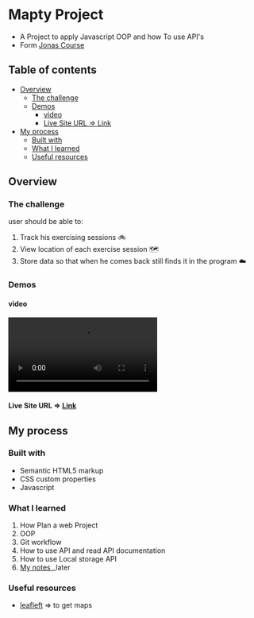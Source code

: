 # Mapty Project

- A Project to apply Javascript OOP and how To use API's
- Form [Jonas Course](https://www.udemy.com/share/101WeY3@wKUEXG7IV4hjPCmGYdth7nxlK7m31uk1DgfRb0ap9l2ZMzZO7D0o_dgX3GHwNXeBCw==/)

## Table of contents

- [Overview](#overview)
  - [The challenge](#the-challenge)
  - [Demos](#demos)
    - [video](#video)
    - [Live Site URL => Link](#live-site-url--link)
- [My process](#my-process)
  - [Built with](#built-with)
  - [What I learned](#what-i-learned)
  - [Useful resources](#useful-resources)

## Overview

### The challenge

user should be able to:

1. Track his exercising sessions 🚲
2. View location of each exercise session 🗺️
3. Store data so that when he comes back still finds it in the program ☁️

### Demos

#### video

<video src="Mapty%20OOP%20Project.mp4" controls alt="Mapty OOP Project"></video>

#### Live Site URL => [Link](https://mapty-project-phi.vercel.app/)

## My process

### Built with

- Semantic HTML5 markup
- CSS custom properties
- Javascript

### What I learned

1. How Plan a web Project
2. OOP
3. Git workflow
4. How to use API and read API documentation
5. How to use Local storage API
6. [My notes ]()\_later

### Useful resources

- [leafleft](https://leafletjs.com/reference.html) => to get maps
